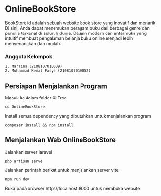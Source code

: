 # OnlineBookStore
BookStore.id adalah sebuah website book store yang inovatif dan menarik. Di sini, Anda dapat menemukan beragam buku dari berbagai genre dan penulis terkenal di seluruh dunia. Desain modern dan antarmuka yang intuitif membuat pengalaman belanja buku online menjadi lebih menyenangkan dan mudah.
 
### Anggota Kelompok
    1. Marlina (2108107010009)
    2. Muhammad Kemal Fasya (2108107010052)

## Persiapan Menjalankan Program
 Masuk ke dalam folder OilFree
 
    cd OnlineBookStore
    
Install semua dependency yang dibutuhkan untuk menjalankan program

    composer install && npm install

## Menjalankan Web OnlineBookStore
 Jalankan server laravel
 
    php artisan serve
    
 Jalankan perintah berikut untuk menjalankan server vite
 
    npm run dev
    
 Buka pada browser https//localhost:8000 untuk membuka website

